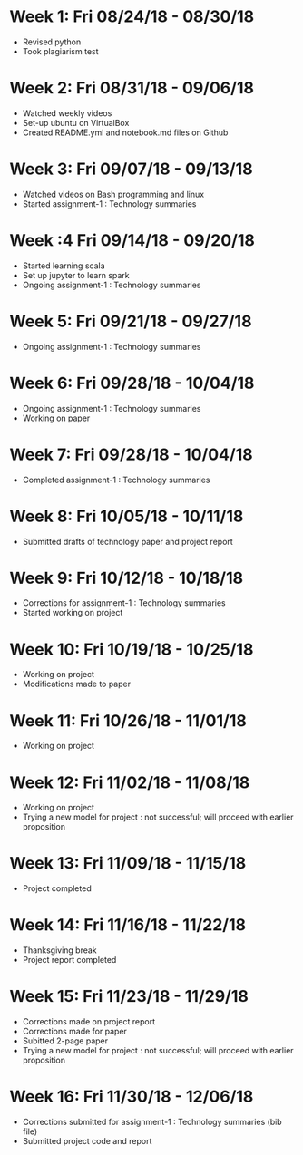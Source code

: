 # Week 1: Fri 08/24/18 - 08/30/18
  * Revised python
  * Took plagiarism test

# Week 2: Fri 08/31/18 - 09/06/18
  * Watched weekly videos
  * Set-up ubuntu on VirtualBox
  * Created README.yml and notebook.md files on Github

# Week 3: Fri 09/07/18 - 09/13/18
  * Watched videos on Bash programming and linux
  * Started assignment-1 : Technology summaries

# Week :4 Fri 09/14/18 - 09/20/18
  * Started learning scala
  * Set up jupyter to learn spark
  * Ongoing assignment-1 : Technology summaries


# Week 5: Fri 09/21/18 - 09/27/18
  * Ongoing assignment-1 : Technology summaries


# Week 6: Fri 09/28/18 - 10/04/18
  * Ongoing assignment-1 : Technology summaries
  * Working on paper 

# Week 7: Fri 09/28/18 - 10/04/18
  * Completed assignment-1 : Technology summaries

# Week 8: Fri 10/05/18 - 10/11/18
  * Submitted drafts of technology paper and project report
  
# Week 9: Fri 10/12/18 - 10/18/18
  * Corrections for assignment-1 : Technology summaries
  * Started working on project
  
# Week 10: Fri 10/19/18 - 10/25/18
  * Working on project
  * Modifications made to paper
  
# Week 11: Fri 10/26/18 - 11/01/18
  * Working on project
  
# Week 12: Fri 11/02/18 - 11/08/18
  *  Working on project
  *  Trying a new model for project : not successful; will proceed with earlier proposition
   
# Week 13: Fri 11/09/18 - 11/15/18
  *  Project completed
    
# Week 14: Fri 11/16/18 - 11/22/18
  *  Thanksgiving break
  *  Project report completed
    
# Week 15: Fri 11/23/18 - 11/29/18
  *  Corrections made on project report
  *  Corrections made for paper
  *  Subitted 2-page paper
  *  Trying a new model for project : not successful; will proceed with earlier proposition
  
# Week 16: Fri 11/30/18 - 12/06/18
  *  Corrections submitted for assignment-1 : Technology summaries (bib file)
  *  Submitted project code and report
    
 

  

  

